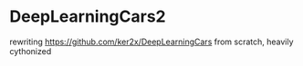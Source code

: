 # DeepLearningCars2

rewriting https://github.com/ker2x/DeepLearningCars from scratch, heavily cythonized
